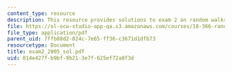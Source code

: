 ```yaml
---
content_type: resource
description: This resource provides solutions to exam 2 on random walks and diffusion.
file: https://ol-ocw-studio-app-qa.s3.amazonaws.com/courses/18-366-random-walks-and-diffusion-fall-2006/014e427fb9bf9b213e7f625ef72a8f3d_exam2_2005_sol.pdf
file_type: application/pdf
parent_uid: 7ffb88d2-024c-7e65-ff36-c3671d1dfb73
resourcetype: Document
title: exam2_2005_sol.pdf
uid: 014e427f-b9bf-9b21-3e7f-625ef72a8f3d
---
```

